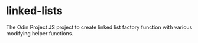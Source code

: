 # linked-lists
The Odin Project JS project to create linked list factory function with various modifying helper functions.
